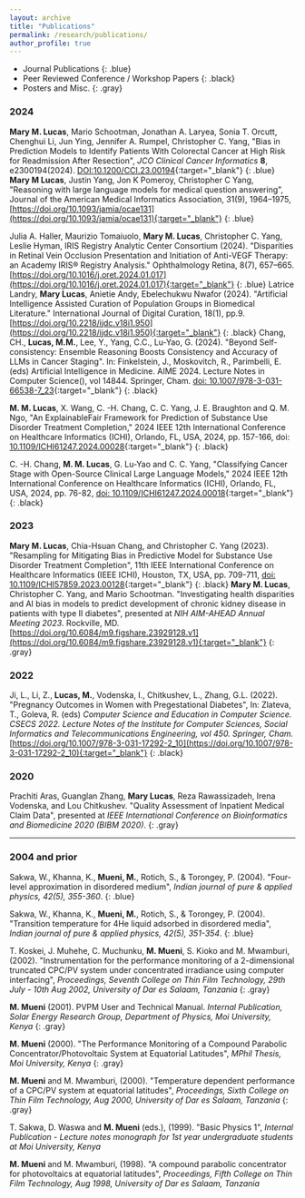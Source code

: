 ```yaml
---
layout: archive
title: "Publications"
permalink: /research/publications/
author_profile: true
---
```


- Journal Publications
{: .blue}
- Peer Reviewed Conference / Workshop Papers
{: .black}
- Posters and Misc.
{: .gray}

### 2024
**Mary M. Lucas**, Mario Schootman, Jonathan A. Laryea, Sonia T. Orcutt, Chenghui Li, Jun Ying, Jennifer A. Rumpel, Christopher C. Yang, "Bias in Prediction Models to Identify Patients With Colorectal Cancer at High Risk for Readmission After Resection", *JCO Clinical Cancer Informatics* **8**, e2300194(2024). [DOI:10.1200/CCI.23.00194](https://ascopubs.org/doi/10.1200/CCI.23.00194){:target="_blank"}
{: .blue}
**Mary M Lucas**, Justin Yang, Jon K Pomeroy, Christopher C Yang, "Reasoning with large language models for medical question answering", Journal of the American Medical Informatics Association, 31(9), 1964–1975, [https://doi.org/10.1093/jamia/ocae131](https://doi.org/10.1093/jamia/ocae131){:target="_blank"}
{: .blue}
<!-- **Mary M. Lucas**, Justin Yang, Jon K. Pomeroy, Christopher C. Yang, “Reasoning with Large Language Models for Medical Question Answering,” Journal of the American Medical Informatics Association (2024). [https://doi.org/10.1093/jamia/ocae131](https://doi.org/10.1093/jamia/ocae131){:target="_blank"}
{: .blue} -->
Julia A. Haller, Maurizio Tomaiuolo, **Mary M. Lucas**, Christopher C. Yang, Leslie Hyman, IRIS Registry Analytic Center Consortium  (2024). "Disparities in Retinal Vein Occlusion Presentation and Initiation of Anti-VEGF Therapy: an Academy IRIS® Registry Analysis." Ophthalmology Retina, 8(7), 657–665. [https://doi.org/10.1016/j.oret.2024.01.017](https://doi.org/10.1016/j.oret.2024.01.017){:target="_blank"}
{: .blue}
Latrice Landry, **Mary Lucas**, Anietie Andy, Ebelechukwu Nwafor (2024). "Artificial Intelligence Assisted Curation of Population Groups in Biomedical Literature." International Journal of Digital Curation, 18(1), pp.9. [https://doi.org/10.2218/ijdc.v18i1.950](https://doi.org/10.2218/ijdc.v18i1.950){:target="_blank"}
{: .black}
Chang, CH., **Lucas, M.M.**, Lee, Y., Yang, C.C., Lu-Yao, G. (2024). "Beyond Self-consistency: Ensemble Reasoning Boosts Consistency and Accuracy of LLMs in Cancer Staging". In: Finkelstein, J., Moskovitch, R., Parimbelli, E. (eds) Artificial Intelligence in Medicine. AIME 2024. Lecture Notes in Computer Science(), vol 14844. Springer, Cham. [doi: 10.1007/978-3-031-66538-7_23](https://doi.org/10.1007/978-3-031-66538-7_23){:target="_blank"}
{: .black}
<!-- Chia-Hsuan Chang, **Mary M. Lucas**, Yeawon Lee, Christopher C. Yang, Grace Lu-Yao (2024). "Beyond Self-Consistency: Ensemble Reasoning Boosts Consistency and Accuracy of LLMs in Cancer Staging." Proceedings of the 22nd International Conference on Artificial Intelligence in Medicine (AIME 2024), Salt Lake City, UT, USA, July 9-12, 2024. [doi: 10.48550/arXiv.2404.13149](https://doi.org/10.48550/arXiv.2404.13149){:target="_blank"}
{: .black} -->
**M. M. Lucas**, X. Wang, C. -H. Chang, C. C. Yang, J. E. Braughton and Q. M. Ngo, "An ExplainableFair Framework for Prediction of Substance Use Disorder Treatment Completion," 2024 IEEE 12th International Conference on Healthcare Informatics (ICHI), Orlando, FL, USA, 2024, pp. 157-166, doi: [10.1109/ICHI61247.2024.00028](https://ieeexplore.ieee.org/document/10628594){:target="_blank"}
{: .black}
<!-- **Mary M. Lucas**, Xiaoyang Wang, Chia-Hsuan Chang, Christopher C. Yang, Jacqueline E. Braughton, Quyen M. Ngo (2024). "An ExplainableFair Framework for Prediction of Substance Use Disorder Treatment Completion". Proceedings of the 12th IEEE International Conference on Health Informatics (IEEE ICHI 2024), Orlando, FL, June 3-6, 2024. [doi: 10.48550/arXiv.2404.03833](https://doi.org/10.48550/arXiv.2404.03833){:target="_blank"}
{: .black} -->
C. -H. Chang, **M. M. Lucas**, G. Lu-Yao and C. C. Yang, "Classifying Cancer Stage with Open-Source Clinical Large Language Models," 2024 IEEE 12th International Conference on Healthcare Informatics (ICHI), Orlando, FL, USA, 2024, pp. 76-82, [doi: 10.1109/ICHI61247.2024.00018](https://ieeexplore.ieee.org/document/10628943){:target="_blank"}
{: .black}
<!-- Chia-Hsuan Chang, **Mary M. Lucas**, Grace Lu-Yao, Christopher C. Yang (2024). "Classifying Cancer Stage with Open-Source Clinical Large Language Models". . Proceedings of the 12th IEEE International Conference on Health Informatics (IEEE ICHI 2024), Orlando, FL, June 3-6, 2024. [doi: 10.48550/arXiv.2404.01589](https://doi.org/10.48550/arXiv.2404.01589){:target="_blank"}
{: .black} -->

### 2023
**Mary M. Lucas**, Chia-Hsuan Chang, and Christopher C. Yang (2023). "Resampling for Mitigating Bias in Predictive Model for Substance Use Disorder Treatment Completion", 11th IEEE International Conference on Healthcare Informatics (IEEE ICHI), Houston, TX, USA, pp. 709-711, [doi: 10.1109/ICHI57859.2023.00128](https://doi.org/10.1109/ICHI57859.2023.00128){:target="_blank"}
{: .black}
**Mary M. Lucas**, Christopher C. Yang, and Mario Schootman. "Investigating health disparities and AI bias in models to predict development of chronic kidney disease in patients with type II diabetes", presented at *NIH AIM-AHEAD Annual Meeting 2023*. Rockville, MD. 
[https://doi.org/10.6084/m9.figshare.23929128.v1](https://doi.org/10.6084/m9.figshare.23929128.v1){:target="_blank"}
{: .gray}

### 2022
Ji, L., Li, Z., **Lucas, M.**, Vodenska, I., Chitkushev, L., Zhang, G.L. (2022). "Pregnancy Outcomes in Women with Pregestational Diabetes", In: Zlateva, T., Goleva, R. (eds) *Computer Science and Education in Computer Science. CSECS 2022. Lecture Notes of the Institute for Computer Sciences, Social Informatics and Telecommunications Engineering, vol 450. Springer, Cham.* [https://doi.org/10.1007/978-3-031-17292-2_10](https://doi.org/10.1007/978-3-031-17292-2_10){:target="_blank"}
{: .black}

### 2020
Prachiti Aras, Guanglan Zhang, **Mary Lucas**, Reza Rawassizadeh, Irena Vodenska, and Lou Chitkushev. "Quality Assessment of Inpatient Medical Claim Data", presented at *IEEE International Conference on Bioinformatics and Biomedicine 2020 (BIBM 2020)*.
{: .gray}

----------------------------

### 2004 and prior
Sakwa, W., Khanna, K., **Mueni, M.**, Rotich, S., & Torongey, P. (2004). "Four-level approximation in disordered medium", *Indian journal of pure & applied physics, 42(5), 355-360*.
{: .blue}

Sakwa, W., Khanna, K., **Mueni, M.**, Rotich, S., & Torongey, P. (2004). "Transition temperature for 4He liquid adsorbed in disordered media", *Indian journal of pure & applied physics, 42(5), 351-354*.
{: .blue}

T. Koskei, J. Muhehe, C. Muchunku, **M. Mueni**, S. Kioko and M. Mwamburi, (2002). "Instrumentation for the performance monitoring of a 2-dimensional truncated CPC/PV system under concentrated irradiance using computer interfacing", *Proceedings, Seventh College on Thin Film Technology, 29th July - 10th Aug 2002, University of Dar es Salaam, Tanzania*
{: .gray}

**M. Mueni** (2001). PVPM User and Technical Manual. *Internal Publication, Solar Energy Research Group, Department of Physics, Moi University, Kenya*
{: .gray}

**M. Mueni** (2000). "The Performance Monitoring of a Compound Parabolic Concentrator/Photovoltaic System at Equatorial Latitudes", *MPhil Thesis, Moi University, Kenya*
{: .gray}

**M. Mueni** and M. Mwamburi, (2000). "Temperature dependent performance of a CPC/PV system at equatorial latitudes", *Proceedings, Sixth College on Thin Film Technology, Aug 2000, University of Dar es Salaam, Tanzania*
{: .gray}

T. Sakwa, D. Waswa and **M. Mueni** (eds.), (1999). "Basic Physics 1", *Internal Publication - Lecture notes monograph for 1st year undergraduate students at Moi University, Kenya*

**M. Mueni** and M. Mwamburi, (1998). "A compound parabolic concentrator for photovoltaics at equatorial latitudes", *Proceedings, Fifth College on Thin Film Technology, Aug 1998, University of Dar es Salaam, Tanzania*
